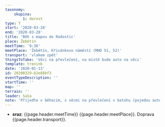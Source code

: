 ```yaml
---
taxonomy:
    skupina:
        1: dorost
type: T
start: '2020-03-28'
end: '2020-03-28'
title: 'Běh s mapou do Radostic'
place: Žebětín
meetTime: '9:36'
meetPlace: 'Žebětín, Křivánkovo náměstí (MHD 51, 52)'
transport: 'vlakem zpět'
thingsToTake: 'Věci na převlečení, na místě bude auto na věci'
template: trenink
date: '2020-01-13'
id: 20200329-b2e88bf3
eventTypeDescription: ''
startTime: ''
map: ''
terrain: ''
leader: Saša
note: 'Přijeďte v běhacím, s věcmi na převlečení v batohu (pojedou autem). Čaj s sebou, nočákové termosky budou mít žáci.'
---
```

* **sraz**: {{page.header.meetTime}} {{page.header.meetPlace}}. Doprava {{page.header.transport}}.
